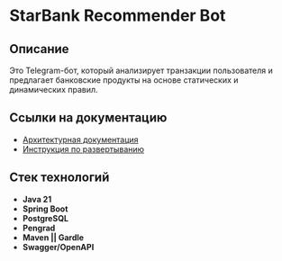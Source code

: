 # StarBank Recommender Bot

## Описание
Это Telegram-бот, который анализирует транзакции пользователя и предлагает банковские продукты на основе статических и динамических правил.

## Ссылки на документацию
- [Архитектурная документация]([Project_Documentation.md#4-архитектура](https://github.com/skyprofirstorg/StarBank/wiki#4-%D0%B0%D1%80%D1%85%D0%B8%D1%82%D0%B5%D0%BA%D1%82%D1%83%D1%80%D0%B0))
- [Инструкция по развертыванию]([Project_Documentation.md#6-развертывание](https://github.com/skyprofirstorg/StarBank/wiki#6-%D1%80%D0%B0%D0%B7%D0%B2%D0%B5%D1%80%D1%82%D1%8B%D0%B2%D0%B0%D0%BD%D0%B8%D0%B5))

## Стек технологий
- **Java 21**
- **Spring Boot**
- **PostgreSQL**
- **Pengrad**
- **Maven || Gardle**
- **Swagger/OpenAPI**

